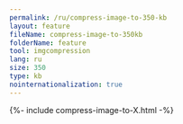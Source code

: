```yaml
---
permalink: /ru/compress-image-to-350-kb
layout: feature
fileName: compress-image-to-350kb
folderName: feature
tool: imgcompression
lang: ru
size: 350
type: kb
nointernationalization: true
---
```

{%- include compress-image-to-X.html -%}       
